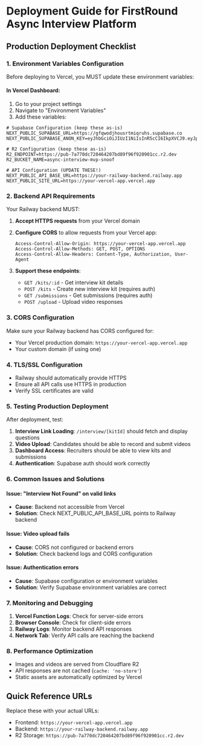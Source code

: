 # Deployment Guide for FirstRound Async Interview Platform

## Production Deployment Checklist

### 1. Environment Variables Configuration

Before deploying to Vercel, you MUST update these environment variables:

#### In Vercel Dashboard:
1. Go to your project settings
2. Navigate to "Environment Variables" 
3. Add these variables:

```
# Supabase Configuration (keep these as-is)
NEXT_PUBLIC_SUPABASE_URL=https://gfqwodjhousrtmiqruhs.supabase.co
NEXT_PUBLIC_SUPABASE_ANON_KEY=eyJhbGciOiJIUzI1NiIsInR5cCI6IkpXVCJ9.eyJpc3MiOiJzdXBhYmFzZSIsInJlZiI6ImdmcXdvZGpob3VzcnRtaXFydWhzIiwicm9sZSI6ImFub24iLCJpYXQiOjE3NTc5MjAyNzAsImV4cCI6MjA3MzQ5NjI3MH0.RB2hwF8bujkLgduUiPMx3nCmplsqU08TpZ2kpKtlZZA

# R2 Configuration (keep these as-is)
R2_ENDPOINT=https://pub-7a770dc720464207bd89f96f920901cc.r2.dev
R2_BUCKET_NAME=async-interview-mvp-snoof

# API Configuration (UPDATE THESE!)
NEXT_PUBLIC_API_BASE_URL=https://your-railway-backend.railway.app
NEXT_PUBLIC_SITE_URL=https://your-vercel-app.vercel.app
```

### 2. Backend API Requirements

Your Railway backend MUST:

1. **Accept HTTPS requests** from your Vercel domain
2. **Configure CORS** to allow requests from your Vercel app:
   ```
   Access-Control-Allow-Origin: https://your-vercel-app.vercel.app
   Access-Control-Allow-Methods: GET, POST, OPTIONS
   Access-Control-Allow-Headers: Content-Type, Authorization, User-Agent
   ```

3. **Support these endpoints**:
   - `GET /kits/:id` - Get interview kit details
   - `POST /kits` - Create new interview kit (requires auth)
   - `GET /submissions` - Get submissions (requires auth)
   - `POST /upload` - Upload video responses

### 3. CORS Configuration

Make sure your Railway backend has CORS configured for:
- Your Vercel production domain: `https://your-vercel-app.vercel.app`
- Your custom domain (if using one)

### 4. TLS/SSL Configuration

- Railway should automatically provide HTTPS
- Ensure all API calls use HTTPS in production
- Verify SSL certificates are valid

### 5. Testing Production Deployment

After deployment, test:

1. **Interview Link Loading**: `/interview/[kitId]` should fetch and display questions
2. **Video Upload**: Candidates should be able to record and submit videos
3. **Dashboard Access**: Recruiters should be able to view kits and submissions
4. **Authentication**: Supabase auth should work correctly

### 6. Common Issues and Solutions

#### Issue: "Interview Not Found" on valid links
- **Cause**: Backend not accessible from Vercel
- **Solution**: Check NEXT_PUBLIC_API_BASE_URL points to Railway backend

#### Issue: Video upload fails
- **Cause**: CORS not configured or backend errors
- **Solution**: Check backend logs and CORS configuration

#### Issue: Authentication errors
- **Cause**: Supabase configuration or environment variables
- **Solution**: Verify Supabase environment variables are correct

### 7. Monitoring and Debugging

1. **Vercel Function Logs**: Check for server-side errors
2. **Browser Console**: Check for client-side errors
3. **Railway Logs**: Monitor backend API responses
4. **Network Tab**: Verify API calls are reaching the backend

### 8. Performance Optimization

- Images and videos are served from Cloudflare R2
- API responses are not cached (`cache: 'no-store'`)
- Static assets are automatically optimized by Vercel

## Quick Reference URLs

Replace these with your actual URLs:
- Frontend: `https://your-vercel-app.vercel.app`
- Backend: `https://your-railway-backend.railway.app`
- R2 Storage: `https://pub-7a770dc720464207bd89f96f920901cc.r2.dev`